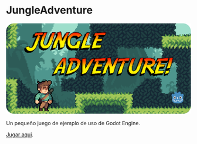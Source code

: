 # JungleAdventure

![Alt text](assets/image1-56.png)


Un pequeño juego de ejemplo de uso de Godot Engine.

[Jugar aqui](https://andrestapa.itch.io/jungle-adventure).